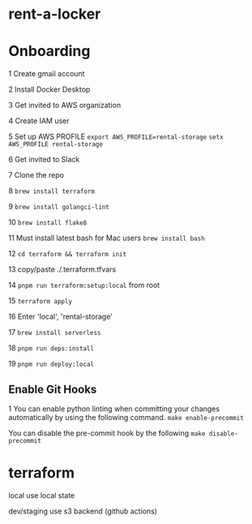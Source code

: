 # rent-a-locker

# Onboarding

1 Create gmail account

2 Install Docker Desktop

3 Get invited to AWS organization

4 Create IAM user

5 Set up AWS PROFILE
`export AWS_PROFILE=rental-storage`
`setx AWS_PROFILE rental-storage`

6 Get invited to Slack

7 Clone the repo

8 `brew install terraform`

9 `brew install golangci-lint`

10 `brew install flake8`

11 Must install latest bash for Mac users
`brew install bash`

12 `cd terraform && terraform init`

13 copy/paste ./.terraform.tfvars

14 `pnpm run terraform:setup:local` from root

15 `terraform apply`

16 Enter 'local', 'rental-storage'

17 `brew install serverless`

18 `pnpm run deps:install`

19 `pnpm run deploy:local`

## Enable Git Hooks

1 You can enable python linting when committing your changes automatically by using the following command.
`make enable-precommit`

You can disable the pre-commit hook by the following
`make disable-precommit`

# terraform

local
use local state

dev/staging
use s3 backend (github actions)
